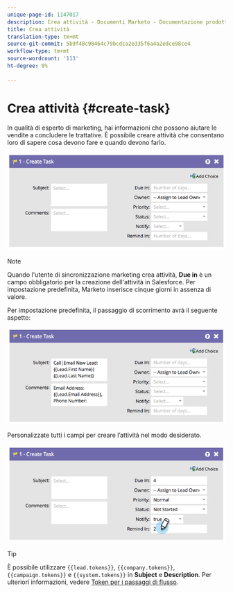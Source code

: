 ```yaml
---
unique-page-id: 1147017
description: Crea attività - Documenti Marketo - Documentazione prodotto
title: Crea attività
translation-type: tm+mt
source-git-commit: 5b9f48c98464c79bcdca2e335f6a4a2edce98ce4
workflow-type: tm+mt
source-wordcount: '113'
ht-degree: 0%

---
```



# Crea attività {#create-task}

In qualità di esperto di marketing, hai informazioni che possono aiutare le vendite a concludere le trattative. È possibile creare attività che consentano loro di sapere cosa devono fare e quando devono farlo.

![](assets/image2014-9-22-14-3a54-3a46.png)

>[!NOTE]
>
>Quando l&#39;utente di sincronizzazione marketing crea attività, **Due in** è un campo obbligatorio per la creazione dell&#39;attività in Salesforce. Per impostazione predefinita, Marketo inserisce cinque giorni in assenza di valore.

Per impostazione predefinita, il passaggio di scorrimento avrà il seguente aspetto:

![](assets/image2014-9-22-14-3a54-3a49.png)

Personalizzate tutti i campi per creare l’attività nel modo desiderato.

![](assets/image2014-9-22-14-3a54-3a52.png)

>[!TIP]
>
>È possibile utilizzare `{{lead.tokens}}`, `{{company.tokens}}`, `{{campaign.tokens}}` e `{{system.tokens}}` in **Subject** e **Description**. Per ulteriori informazioni, vedere [Token per i passaggi di flusso](/help/marketo/product-docs/core-marketo-concepts/smart-campaigns/flow-actions/use-tokens-in-flow-steps.md).
